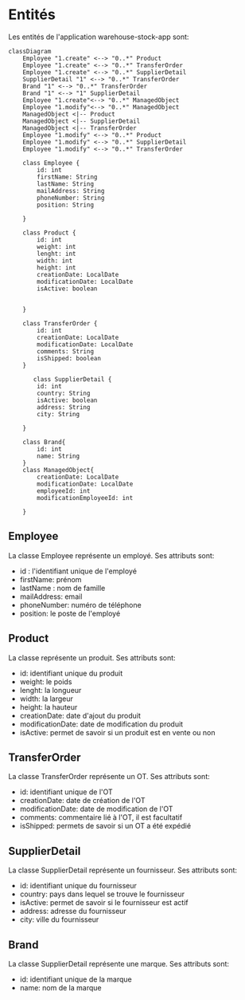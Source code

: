 # Entités

Les entités de l'application warehouse-stock-app sont:

```mermaid
classDiagram
    Employee "1.create" <--> "0..*" Product
    Employee "1.create" <--> "0..*" TransferOrder
    Employee "1.create" <--> "0..*" SupplierDetail
    SupplierDetail "1" <--> "0..*" TransferOrder
    Brand "1" <--> "0..*" TransferOrder
    Brand "1" <--> "1" SupplierDetail
    Employee "1.create"<--> "0..*" ManagedObject
    Employee "1.modify"<--> "0..*" ManagedObject
    ManagedObject <|-- Product
    ManagedObject <|-- SupplierDetail
    ManagedObject <|-- TransferOrder
    Employee "1.modify" <--> "0..*" Product
    Employee "1.modify" <--> "0..*" SupplierDetail
    Employee "1.modify" <--> "0..*" TransferOrder

    class Employee {
        id: int
        firstName: String
        lastName: String
        mailAddress: String
        phoneNumber: String
        position: String
        
    }

    class Product {
        id: int
        weight: int
        lenght: int
        width: int
        height: int
        creationDate: LocalDate
        modificationDate: LocalDate
        isActive: boolean
        
        
    }

    class TransferOrder {
        id: int
        creationDate: LocalDate
        modificationDate: LocalDate
        comments: String
        isShipped: boolean
    }

       class SupplierDetail {
        id: int
        country: String
        isActive: boolean
        address: String
        city: String
        
    }

    class Brand{
        id: int
        name: String
    }
    class ManagedObject{
        creationDate: LocalDate
        modificationDate: LocalDate
        employeeId: int
        modificationEmployeeId: int

    }
```


## Employee

La classe Employee représente un employé. Ses attributs sont:

- id : l'identifiant unique de l'employé
- firstName: prénom
- lastName : nom de famille
- mailAddress: email
- phoneNumber: numéro de téléphone
- position: le poste de l'employé

## Product

La classe représente un produit. Ses attributs sont:

- id: identifiant unique du produit
- weight: le poids
- lenght: la longueur
- width: la largeur
- height: la hauteur
- creationDate: date d'ajout du produit
- modificationDate: date de modification du produit
- isActive: permet de savoir si un produit est en vente ou non 

## TransferOrder

La classe TransferOrder représente un OT. Ses attributs sont:

- id: identifiant unique de l'OT
- creationDate: date de création de l'OT
- modificationDate: date de modification de l'OT
- comments: commentaire lié à l'OT, il est facultatif
- isShipped: permets de savoir si un OT a été expédié

## SupplierDetail

La classe SupplierDetail représente un fournisseur. Ses attributs sont:

- id: identifiant unique du fournisseur
- country: pays dans lequel se trouve le fournisseur
- isActive: permet de savoir si le fournisseur est actif
- address: adresse du fournisseur
- city: ville du fournisseur

## Brand

La classe SupplierDetail représente une marque. Ses attributs sont:
- id: identifiant unique de la marque
- name: nom de la marque







 
